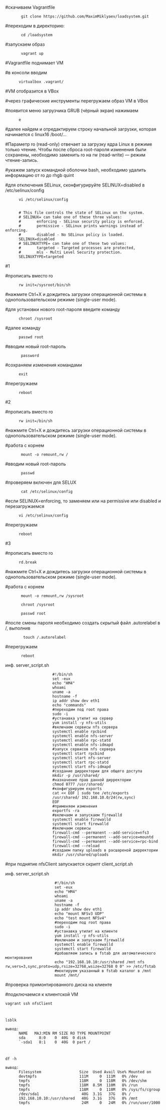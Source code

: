 #скачиваем Vagrantfile

           git clone https://github.com/MaximMiklyaev/loadsystem.git

#переходим в директорию:

           cd /loadsystem

#запускаем образ

           vagrant up

#Vagrantfile поднимает VM

#в консоли вводим

          virtualbox .vagrant/

#VM отобразится в VBox

#через графические инструменты перегружаем образ VM в VBox

#появится меню загрузчика GRUB (чёрный экран) нажимаем

          e

#далее найдем и отредактируем строку начальной загрузки, которая начинается с linux16 /boot/...

#Параметр ro (read-only) отвечает за загрузку ядра Linux в режиме только чтение. Чтобы после сброса root-пароля изменения были сохранены, необходимо заменить ro на rw (read-write) — режим чтение-запись.
 
#укажем запуск командной оболочки bash, необходимо удалить информацию от ro до rhgb quint 

#для отключения SELinux, сконфигурируйте SELINUX=disabled в /etc/selinux/config

          vi /etc/selinux/config


          # This file controls the state of SELinux on the system.
          # SELINUX= can take one of these three values:
          #       enforcing - SELinux security policy is enforced.
          #       permissive - SELinux prints warnings instead of enforcing.
          #       disabled - No SELinux policy is loaded.
          SELINUX=disabled
          # SELINUXTYPE= can take one of these two values:
          #       targeted - Targeted processes are protected,
          #       mls - Multi Level Security protection.
          SELINUXTYPE=targeted



   #1

#прописать вместо ro 

          rw init=/sysroot/bin/sh
  
#нажмите Ctrl+X и дождитесь загрузки операционной системы в однопользовательском режиме (single-user mode). 

#для установки нового root-пароля введите команду

          chroot /sysroot

#далее команду

          passwd root

#вводим новый root-пароль

           password

#cохраняем изменения командами

          exit

#перегружаем

          reboot 


   #2

#прописать вместо ro 

          rw init=/bin/sh
  
#нажмите Ctrl+X и дождитесь загрузки операционной системы в однопользовательском режиме (single-user mode). 

#работа с корнем

           mount -o remount,rw /

#вводим новый root-пароль

           passwd

#проверяем включен для SELUX 
  
           cat /etc/selinux/config

#если SELINUX=enforcing, то заменяем или на permissive или disabled и перезагружаемся

          vi /etc/selinux/config

#перегружаем

          reboot

   #3

#прописать вместо ro

          rd.break

#нажмите Ctrl+X и дождитесь загрузки операционной системы в однопользовательском режиме (single-user mode). 
    

#работа с корнем

           mount -o remount,rw /sysroot

           chroot /sysroot

           passwd root

#после смены пароля необходимо создать скрытый файл .autorelabel в /, выполнив

            touch /.autorelabel


#перегружаем

           reboot



   инф. server_script.sh

                         #!/bin/sh
                         set -eux
                         echo "HM4"
                         whoami
                         uname -a
                         hostname -f
                         ip addr show dev eth1
                         echo "commands"
                         #переходим под root права
                         sudo -i
                         #устанавка утилит на сервер
                         yum install -y nfs-utils
                         #включаем сервисы nfs сервера
                         systemctl enable rpcbind
                         systemctl enable nfs-server
                         systemctl enable rpc-statd
                         systemctl enable nfs-idmapd
                         #запуск сервисов nfs сервера
                         systemctl start rpcbind
                         systemctl start nfs-server
                         systemctl start rpc-statd
                         systemctl start nfs-idmapd
                         #создание дирректории для общего доступа
                         mkdir -p /usr/shared/
                         #назначение прав данной дирректории
                         chmod 0777 /usr/shared/
                         #конфигурируем exports
                         cat << EOF | sudo tee /etc/exports
                         /usr/shared/ 192.168.10.0/24(rw,sync)
                         EOF
                         #применяем изменения
                         exportfs -ra
                         #включаем и запускаем firewalld
                         systemctl enable firewalld
                         systemctl start firewalld
                         #включаем сервисы
                         firewall-cmd --permanent --add-service=nfs3
                         firewall-cmd --permanent --add-service=mountd
                         firewall-cmd --permanent --add-service=rpc-bind
                         firewall-cmd --reload
                         #создаем папку uploads в расшареной дирректории
                         mkdir /usr/shared/uploads
 
#при поднятие nfsClient запускается скрипт client_script.sh

   инф. server_script.sh

                          #!/bin/sh
                          set -eux
                          echo "HM4"
                          whoami
                          uname -a
                          hostname -f
                          ip addr show dev eth1
                          echo "mount NFSv3 UDP"
                          echo "test mount NFSv4"
                          #переходим под root права
                          sudo -i
                          #устанавка утилит на клиенте
                          yum install -y nfs-utils
                          #включаем и запускаем firewalld
                          systemctl enable firewalld
                          systemctl start firewalld
                          #добавляем запись в fstab для автоматического монтирования
                          echo "192.168.10.10:/usr/shared /mnt nfs rw,vers=3,sync,proto=udp,rsize=32768,wsize=32768 0 0" >> /etc/fstab
                          #монтируем указанный в fstab каталог в /mnt
                          mount /mnt/

#проверка примонтированного диска на клиенте

#подключаемся к клиентской VM

    vagrant ssh nfsClient

#

    lsblk

    вывод:
          NAME   MAJ:MIN RM SIZE RO TYPE MOUNTPOINT
          sda      8:0    0  40G  0 disk
          `-sda1   8:1    0  40G  0 part /

#

    df -h

    вывод:
          Filesystem                 Size  Used Avail Use% Mounted on
          devtmpfs                   111M     0  111M   0% /dev
          tmpfs                      118M     0  118M   0% /dev/shm
          tmpfs                      118M  8.5M  110M   8% /run
          tmpfs                      118M     0  118M   0% /sys/fs/cgroup
          /dev/sda1                   40G  3.1G   37G   8% /
          192.168.10.10:/usr/shared   40G  3.1G   37G   8% /mnt
          tmpfs                       24M     0   24M   0% /run/user/1000
